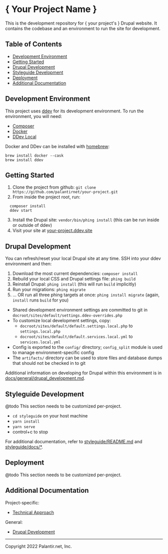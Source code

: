 # { Your Project Name }

This is the development repository for { your project's } Drupal website. It contains the codebase and an environment to run the site for development.

## Table of Contents

* [Development Environment](#development-environment)
* [Getting Started](#getting-started)
* [Drupal Development](#drupal-development)
* [Styleguide Development](#styleguide-development)
* [Deployment](#Deployment)
* [Additional Documentation](#additional-documentation)

## Development Environment

This project uses [ddev](https://ddev.com/ddev-local/) for its development environment. To run the environment, you will need:

* [Composer](https://getcomposer.org/download/)
* [Docker](https://www.docker.com/)
* [DDev Local](https://ddev.com/ddev-local/)

Docker and DDev can be installed with [homebrew](https://brew.sh/):

```
brew install docker --cask
brew install ddev
```

## Getting Started

1. Clone the project from github: `git clone https://github.com/palantirnet/your-project.git`
2. From inside the project root, run:

  ```
    composer install
    ddev start
  ```
3. Install the Drupal site: `vendor/bin/phing install` (this can be run inside or outside of ddev)
4. Visit your site at [your-project.ddev.site](http://your-project.ddev.site)

## Drupal Development

You can refresh/reset your local Drupal site at any time. SSH into your ddev environment and then:

1. Download the most current dependencies: `composer install`
2. Rebuild your local CSS and Drupal settings file: `phing build`
3. Reinstall Drupal: `phing install` (this will run `build` implicitly)
4. Run your migrations: `phing migrate`
5. ... OR run all three phing targets at once: `phing install migrate` (again, `install` runs `build` for you)

* Shared development environment settings are committed to git in `docroot/sites/default/settings.ddev-overrides.php`
* To customize local development settings, copy:
  * `docroot/sites/default/default.settings.local.php` to `settings.local.php`
  * `docroot/sites/default/default.services.local.yml` to `services.local.yml`
* Config is exported to the `config/` directory; `config_split` module is used to manage environment-specific config
* The `artifacts/` directory can be used to store files and database dumps that should not be checked in to git

Additional information on developing for Drupal within this environment is in [docs/general/drupal_development.md](docs/general/drupal_development.md).

## Styleguide Development

@todo This section needs to be customized per-project.

* `cd styleguide` on your host machine
* `yarn install`
* `yarn serve`
* control+c to stop

For additional documentation, refer to [styleguide/README.md](styleguide/README.md) and [styleguide/docs/*](styleguide/docs/*).

## Deployment

@todo This section needs to be customized per-project.

## Additional Documentation

Project-specific:

* [Technical Approach](docs/technical_approach.md)

General:

* [Drupal Development](docs/general/drupal_development.md)

----
Copyright 2022 Palantir.net, Inc.
